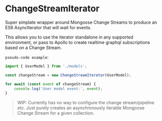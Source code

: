 # ChangeStreamIterator

Super simplate wrapper around Mongoose Change Streams to produce an ES6 AsyncIterator that will wait for events.

This allows you to use the iterator standalone in any supported environment, or pass to Apollo to create realtime graphql subscriptions based on a Change Stream.

`pseudo-code example`:

```js
import { UserModel } from './models';

const changeStream = new ChangeStreamIterator(UserModel);

for await (const event of changeStream) {
    console.log('User model event:', event);
}
```

> WIP: Currently has no way to configure the change stream/pipeline etc. Just purely creates an asynchronously iterable Mongoose Change Stream for a given collection.
